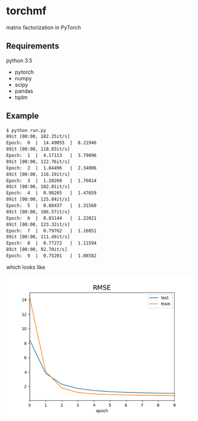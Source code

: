 # torchmf

matrix factorization in PyTorch

## Requirements
python 3.5

- pytorch
- numpy
- scipy
- pandas
- tqdm

## Example

```bash
$ python run.py
89it [00:00, 102.25it/s]
Epoch:  0  |  14.49055  |  8.21946
89it [00:00, 118.83it/s]
Epoch:  1  |  4.17113   |  3.79096
89it [00:00, 122.76it/s]
Epoch:  2  |  1.84496   |  2.34006
89it [00:00, 116.19it/s]
Epoch:  3  |  1.20260   |  1.76014
89it [00:00, 102.01it/s]
Epoch:  4  |  0.98265   |  1.47659
89it [00:00, 125.84it/s]
Epoch:  5  |  0.88437   |  1.31560
89it [00:00, 106.57it/s]
Epoch:  6  |  0.83144   |  1.22021
89it [00:00, 123.32it/s]
Epoch:  7  |  0.79762   |  1.16051
89it [00:00, 111.49it/s]
Epoch:  8  |  0.77272   |  1.11594
89it [00:00, 92.70it/s]
Epoch:  9  |  0.75201   |  1.08582
```

which looks like

![train plot](trainplot.png)

